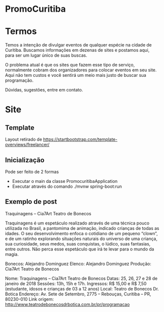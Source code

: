 # PromoCuritiba

# Termos
Temos a intenção de divulgar eventos de qualquer espécie na cidade de Curitiba. Buscamos informações em dezenas de sites e postamos aqui, para ser um lugar único de suas buscas.

O problema atual é que os sites que fazem esse tipo de serviço, normalmente cobram dos organizadores para colocar eventos em seu site. Aqui não tem custos e você sentirá um meio mais justo de buscar sua programação.

Dúvidas, sugestões, entre em contato.

# Site
## Template
Layout retirado de https://startbootstrap.com/template-overviews/freelancer/

## Inicialização
Pode ser feito de 2 formas
 - Executar o main da classe PromocuritibaApplication
 - Executar através do comando ./mvnw spring-boot:run
  
## Exemplo de post
Traquinagens – Cia7Art Teatro de Bonecos

Traquinagens é um espetáculo realizado através de uma técnica pouco utilizada no Brasil, a pantomima de animação, indicado crianças de todas as idades. O seu desenvolvimento enfoca o cotidiano de um pequeno “clown”, e de um ratinho explorando situações naturais do universo de uma criança, sua curiosidade, seus medos, suas conquistas, o lúdico, suas fantasias, entre outros. Não perca esse espetáculo que irá te levar para o mundo da magia.

Bonecos: Alejandro Dominguez
Elenco: Alejandro Dominguez
Produção: Cia7Art Teatro de Bonecos

Nome: Traquinagens – Cia7Art Teatro de Bonecos
Datas: 25, 26, 27 e 28 de janeiro de 2018
Sessões: 13h, 15h e 17h.
Ingressos: R$ 15,00 e R$ 7,50 (estudante, idosos e crianças de 03 a 12 anos)
Local: Teatro de Bonecos Dr. Botica
Endereço: Av. Sete de Setembro, 2775 – Rebouças, Curitiba – PR, 80230-010
Link origem: http://www.teatrodebonecosdrbotica.com.br/pr/programacao
